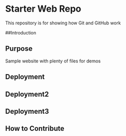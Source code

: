 # Starter Web Repo

This repository is for showing how Git and GitHub work

##Introduction 

## Purpose

Sample website with plenty of files for demos

## Deployment

## Deployment2

## Deployment3

## How to Contribute